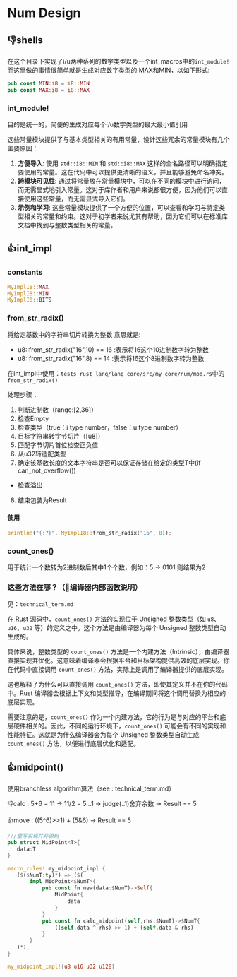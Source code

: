 # Num Design

## 👎shells

在这个目录下实现了i/u两种系列的数字类型以及一个int_macros中的`int_module!`而这里做的事情很简单就是生成对应数字类型的 MAX和MIN，以如下形式:

```rust
pub const MIN:i8 = i8::MIN
pub const MAX:i8 = i8::MAX
```

### int_module!

目的是统一的，简便的生成对应每个i/u数字类型的最大最小值引用

这些常量模块提供了与基本类型相关的有用常量，设计这些冗余的常量模块有几个主要原因：

1. **方便导入**: 使用 `std::i8::MIN` 和 `std::i8::MAX` 这样的全名路径可以明确指定要使用的常量。这在代码中可以提供更清晰的语义，并且能够避免命名冲突。
2. **跨模块可见性**: 通过将常量放在常量模块中，可以在不同的模块中进行访问，而无需显式地引入常量。这对于库作者和用户来说都很方便，因为他们可以直接使用这些常量，而无需显式导入它们。
3. **示例和学习**: 这些常量模块提供了一个方便的位置，可以查看和学习与特定类型相关的常量和约束。这对于初学者来说尤其有帮助，因为它们可以在标准库文档中找到与整数类型相关的常量。

## 👍int_impl

### constants

```rust
MyImplI8::MAX
MyImplI8::MIN
MyImplI8::BITS
```

### from_str_radix()

将给定基数中的字符串切片转换为整数
意思就是:
- u8::from_str_radix("16",10) == 16 :表示将16这个10进制数字转为整数
- u8::from_str_radix("16",8) == 14 :表示将16这个8进制数字转为整数

在int_impl中使用：`tests_rust_lang/lang_core/src/my_core/num/mod.rs`中的`from_str_radix()`

处理步骤：

1. 判断进制数（range:[2,36]）
2. 检查Empty
3. 检查类型（true：i type number，false：u type number）
4. 目标字符串转字节切片（[u8]）
5. 匹配字节切片首位检查正负值
6. 从u32转适配类型
7. 确定该基数长度的文本字符串是否可以保证存储在给定的类型T中(if can_not_overflow())
  - 检查溢出
8. 结束包装为Result

#### 使用

```rust
println!("{:?}", MyImplI8::from_str_radix("16", 8));
```

### count_ones()

用于统计一个数转为2进制数后其中1个个数，例如：5 → 0101 则结果为2

### 这些方法在哪？（🦀编译器内部函数说明）

见：`technical_term.md`

在 Rust 源码中，`count_ones()` 方法的实现位于 Unsigned 整数类型（如 `u8`、`u16`、`u32` 等）的定义之中。这个方法是由编译器为每个 Unsigned 整数类型自动生成的。

具体来说，整数类型的 `count_ones()` 方法是一个内建方法（Intrinsic），由编译器直接实现并优化。这意味着编译器会根据平台和目标架构提供高效的底层实现。你在代码中直接调用 `count_ones()` 方法，实际上是调用了编译器提供的底层实现。

这也解释了为什么可以直接调用 `count_ones()` 方法，即使其定义并不在你的代码中。Rust 编译器会根据上下文和类型推导，在编译期间将这个调用替换为相应的底层实现。

需要注意的是，`count_ones()` 作为一个内建方法，它的行为是与对应的平台和底层硬件相关的。因此，不同的运行环境下，`count_ones()` 可能会有不同的实现和性能特征。这就是为什么编译器会为每个 Unsigned 整数类型自动生成 `count_ones()` 方法，以便进行底层优化和适配。

## 👍midpoint()

使用branchless algorithm算法（see : technical_term.md）

👎calc : 5+6 = 11 -> 11/2 = 5...1 -> judge(..1)舍弃余数 -> Result == 5

👍move : ((5^6)>>1) + (5&6) -> Result == 5

 ``` rust
///重写实现并非源码
pub struct MidPoint<T>{
    data:T
}

macro_rules! my_midpoint_impl {
    ($($NumT:ty)*) => ($(
        impl MidPoint<$NumT>{
            pub const fn new(data:$NumT)->Self{
                MidPoint{
                    data
                }
            }
            pub const fn calc_midpoint(self,rhs:$NumT)->$NumT{
                ((self.data ^ rhs) >> 1) + (self.data & rhs)
            }
        }
    )*);
}

my_midpoint_impl!{u8 u16 u32 u128}
 ```

